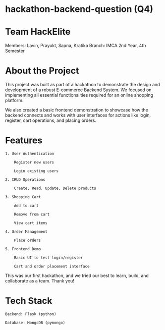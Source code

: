 # hackathon-backend-question (Q4)

# Team HackElite

Members: Lavin, Prayukt, Sapna, Kratika
Branch: IMCA 2nd Year, 4th Semester

# About the Project

This project was built as part of a hackathon to demonstrate the design and development of a robust E-commerce Backend System. We focused on implementing all essential functionalities required for an online shopping platform.

We also created a basic frontend demonstration to showcase how the backend connects and works with user interfaces for actions like login, register, cart operations, and placing orders.


# Features

    1. User Authentication

        Register new users

        Login existing users

    2. CRUD Operations

        Create, Read, Update, Delete products

    3. Shopping Cart

        Add to cart

        Remove from cart

        View cart items

    4. Order Management

        Place orders

    5. Frontend Demo

        Basic UI to test login/register

        Cart and order placement interface

This was our first hackathon, and we tried our best to learn, build, and collaborate as a team.
Thank you! 

# Tech Stack

    Backend: Flask (python)

    Database: MongoDB (pymongo)
